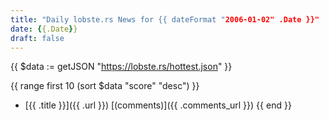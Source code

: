 ```yaml
---
title: "Daily lobste.rs News for {{ dateFormat "2006-01-02" .Date }}"
date: {{.Date}}
draft: false
---
```


{{ $data := getJSON "https://lobste.rs/hottest.json" }}

{{ range first 10 (sort $data "score" "desc") }}

- [{{ .title }}]({{ .url }})
  [(comments)]({{ .comments_url }})
  {{ end }}
